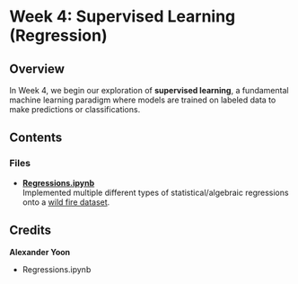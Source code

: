 # Week 4: Supervised Learning (Regression)

## Overview
In Week 4, we begin our exploration of **supervised learning**, a fundamental machine learning paradigm where models are trained on labeled data to make predictions or classifications.

## Contents

### Files

- **[Regressions.ipynb](Regressions.ipynb)**  
  Implemented multiple different types of statistical/algebraic regressions onto a [wild fire dataset](https://www.kaggle.com/datasets/elikplim/forest-fires-data-set?resource=download).

## Credits
**Alexander Yoon**
- Regressions.ipynb

